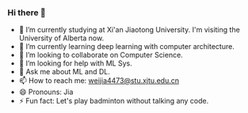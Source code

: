 ### Hi there 👋

- 🔭 I’m currently studying at Xi'an Jiaotong University. I'm visiting the University of Alberta now.
- 🌱 I’m currently learning deep learning with computer architecture.
- 👯 I’m looking to collaborate on Computer Science.
- 🤔 I’m looking for help with ML Sys.
- 💬 Ask me about ML and DL.
- 📫 How to reach me: weijia4473@stu.xjtu.edu.cn
- 😄 Pronouns: Jia
- ⚡ Fun fact: Let's play badminton without talking any code.

<!--
**Weigaa/Weigaa** is a ✨ _special_ ✨ repository because its `README.md` (this file) appears on your GitHub profile.

Here are some ideas to get you started:

- 🔭 I’m currently working on ...
- 🌱 I’m currently learning ...
- 👯 I’m looking to collaborate on ...
- 🤔 I’m looking for help with ...
- 💬 Ask me about ...
- 📫 How to reach me: ...
- 😄 Pronouns: ...
- ⚡ Fun fact: ...
-->
